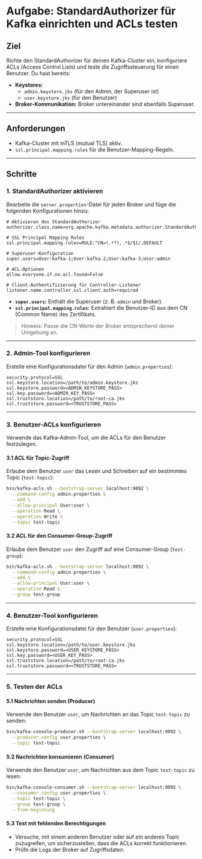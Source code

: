 # Aufgabe: StandardAuthorizer für Kafka einrichten und ACLs testen

## Ziel
Richte den StandardAuthorizer für deinen Kafka-Cluster ein, konfiguriere ACLs (Access Control Lists) und teste die Zugriffssteuerung für einen Benutzer. Du hast bereits:

- **Keystores:**
    - `admin.keystore.jks` (für den Admin, der Superuser ist)
    - `user.keystore.jks` (für den Benutzer)
- **Broker-Kommunikation:** Broker untereinander sind ebenfalls Superuser.

---

## Anforderungen
- Kafka-Cluster mit mTLS (mutual TLS) aktiv.
- `ssl.principal.mapping.rules` für die Benutzer-Mapping-Regeln.

---

## Schritte

### 1. **StandardAuthorizer aktivieren**
Bearbeite die `server.properties`-Datei für jeden Broker und füge die folgenden Konfigurationen hinzu:

```properties
# Aktivieren des StandardAuthorizer
authorizer.class.name=org.apache.kafka.metadata.authorizer.StandardAuthorizer

# SSL Principal Mapping Rules
ssl.principal.mapping.rules=RULE:^CN=(.*?),.*$/$1/,DEFAULT

# Superuser-Konfiguration
super.users=User:kafka-1;User:kafka-2;User:kafka-3;User:admin

# ACL-Optionen
allow.everyone.if.no.acl.found=False

# Client-Authentifizierung für Controller-Listener
listener.name.controller.ssl.client.auth=required
```
- **`super.users`:** Enthält die Superuser (z. B. `admin` und Broker).
- **`ssl.principal.mapping.rules`:** Extrahiert die Benutzer-ID aus dem CN (Common Name) des Zertifikats.

> Hinweis: Passe die CN-Werte der Broker entsprechend deiner Umgebung an.

---

### 2. **Admin-Tool konfigurieren**
Erstelle eine Konfigurationsdatei für den Admin (`admin.properties`):

```properties
security.protocol=SSL
ssl.keystore.location=/path/to/admin.keystore.jks
ssl.keystore.password=<ADMIN_KEYSTORE_PASS>
ssl.key.password=<ADMIN_KEY_PASS>
ssl.truststore.location=/path/to/root-ca.jks
ssl.truststore.password=<TRUSTSTORE_PASS>
```

---

### 3. **Benutzer-ACLs konfigurieren**
Verwende das Kafka-Admin-Tool, um die ACLs für den Benutzer festzulegen.

#### 3.1 **ACL für Topic-Zugriff**
Erlaube dem Benutzer `user` das Lesen und Schreiben auf ein bestimmtes Topic (`test-topic`):

```bash
bin/kafka-acls.sh --bootstrap-server localhost:9092 \
  --command-config admin.properties \
  --add \
  --allow-principal User:user \
  --operation Read \
  --operation Write \
  --topic test-topic
```

#### 3.2 **ACL für den Consumer-Group-Zugriff**
Erlaube dem Benutzer `user` den Zugriff auf eine Consumer-Group (`test-group`):

```bash
bin/kafka-acls.sh --bootstrap-server localhost:9092 \
  --command-config admin.properties \
  --add \
  --allow-principal User:user \
  --operation Read \
  --group test-group
```

---

### 4. **Benutzer-Tool konfigurieren**
Erstelle eine Konfigurationsdatei für den Benutzer (`user.properties`):

```properties
security.protocol=SSL
ssl.keystore.location=/path/to/user.keystore.jks
ssl.keystore.password=<USER_KEYSTORE_PASS>
ssl.key.password=<USER_KEY_PASS>
ssl.truststore.location=/path/to/root-ca.jks
ssl.truststore.password=<TRUSTSTORE_PASS>
```

---

### 5. **Testen der ACLs**

#### 5.1 **Nachrichten senden (Producer)**
Verwende den Benutzer `user`, um Nachrichten an das Topic `test-topic` zu senden:

```bash
bin/kafka-console-producer.sh --bootstrap-server localhost:9092 \
  --producer.config user.properties \
  --topic test-topic
```

#### 5.2 **Nachrichten konsumieren (Consumer)**
Verwende den Benutzer `user`, um Nachrichten aus dem Topic `test-topic` zu lesen:

```bash
bin/kafka-console-consumer.sh --bootstrap-server localhost:9092 \
  --consumer.config user.properties \
  --topic test-topic \
  --group test-group \
  --from-beginning
```

#### 5.3 **Test mit fehlenden Berechtigungen**
- Versuche, mit einem anderen Benutzer oder auf ein anderes Topic zuzugreifen, um sicherzustellen, dass die ACLs korrekt funktionieren.
- Prüfe die Logs der Broker auf Zugriffsdaten.
